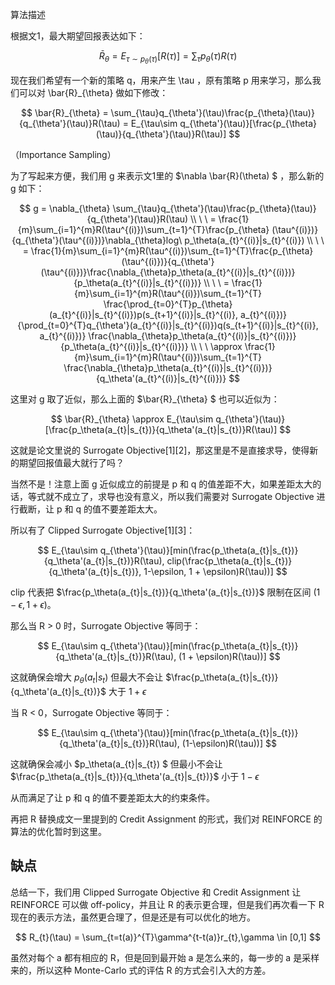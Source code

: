 

<!--
 * @version:
 * @Author:  StevenJokess（蔡舒起） https://github.com/StevenJokess
 * @Date: 2023-05-24 01:47:58
 * @LastEditors:  StevenJokess（蔡舒起） https://github.com/StevenJokess
 * @LastEditTime: 2023-05-24 01:53:58
 * @Description:
 * @Help me: make friends by a867907127@gmail.com and help me get some “foreign” things or service I need in life; 如有帮助，请赞助，失业3年了。![支付宝收款码](https://github.com/StevenJokess/d2rl/blob/master/img/%E6%94%B6.jpg)
 * @TODO::
 * @Reference:
-->
算法描述

根据文1，最大期望回报表达如下：

$$
\bar{R}_{\theta} = E_{\tau\sim p_{\theta}(\tau)}[R(\tau)] = \sum_{\tau}p_{\theta}(\tau)R(\tau)
$$

现在我们希望有一个新的策略 q，用来产生 \tau ，原有策略 p 用来学习，那么我们可以对 \bar{R}_{\theta} 做如下修改：

$$
\bar{R}_{\theta} = \sum_{\tau}q_{\theta'}(\tau)\frac{p_{\theta}(\tau)}{q_{\theta'}(\tau)}R(\tau) = E_{\tau\sim q_{\theta'}(\tau)}[\frac{p_{\theta}(\tau)}{q_{\theta'}(\tau)}R(\tau)]
$$

（Importance Sampling）


为了写起来方便，我们用 g 来表示文1里的 $\nabla \bar{R}(\theta) $ ，那么新的 g 如下：

$$
g = \nabla_{\theta} \sum_{\tau}q_{\theta'}(\tau)\frac{p_{\theta}(\tau)}{q_{\theta'}(\tau)}R(\tau) \\ \ \ = \frac{1}{m}\sum_{i=1}^{m}R(\tau^{(i)})\sum_{t=1}^{T}\frac{p_{\theta} (\tau^{(i)})}{q_{\theta'}(\tau^{(i)})}\nabla_{\theta}log\ p_\theta(a_{t}^{(i)}|s_{t}^{(i)}) \\ \ \ = \frac{1}{m}\sum_{i=1}^{m}R(\tau^{(i)})\sum_{t=1}^{T}\frac{p_{\theta}(\tau^{(i)})}{q_{\theta'}(\tau^{(i)})}\frac{\nabla_{\theta}p_\theta(a_{t}^{(i)}|s_{t}^{(i)})}{p_\theta(a_{t}^{(i)}|s_{t}^{(i)})} \\ \ \ = \frac{1}{m}\sum_{i=1}^{m}R(\tau^{(i)})\sum_{t=1}^{T} \frac{\prod_{t=0}^{T}p_{\theta}(a_{t}^{(i)}|s_{t}^{(i)})p(s_{t+1}^{(i)}|s_{t}^{(i)}, a_{t}^{(i)})} {\prod_{t=0}^{T}q_{\theta'}(a_{t}^{(i)}|s_{t}^{(i)})q(s_{t+1}^{(i)}|s_{t}^{(i)}, a_{t}^{(i)})} \frac{\nabla_{\theta}p_\theta(a_{t}^{(i)}|s_{t}^{(i)})}{p_\theta(a_{t}^{(i)}|s_{t}^{(i)})} \\ \ \ \approx \frac{1}{m}\sum_{i=1}^{m}R(\tau^{(i)})\sum_{t=1}^{T} \frac{\nabla_{\theta}p_\theta(a_{t}^{(i)}|s_{t}^{(i)})}{q_\theta'(a_{t}^{(i)}|s_{t}^{(i)})}
$$

这里对 g 取了近似，那么上面的 $\bar{R}_{\theta} $ 也可以近似为：

$$
\bar{R}_{\theta} \approx E_{\tau\sim q_{\theta'}(\tau)}[\frac{p_\theta(a_{t}|s_{t})}{q_\theta'(a_{t}|s_{t})}R(\tau)]
$$

这就是论文里说的 Surrogate Objective[1][2]，那这里是不是直接求导，使得新的期望回报值最大就行了吗？

当然不是！注意上面 g 近似成立的前提是 p 和 q 的值差距不大，如果差距太大的话，等式就不成立了，求导也没有意义，所以我们需要对 Surrogate Objective 进行截断，让 p 和 q 的值不要差距太大。

所以有了 Clipped Surrogate Objective[1][3]：

$$
E_{\tau\sim q_{\theta'}(\tau)}[min(\frac{p_\theta(a_{t}|s_{t})}{q_\theta'(a_{t}|s_{t})}R(\tau), clip(\frac{p_\theta(a_{t}|s_{t})}{q_\theta'(a_{t}|s_{t})}, 1-\epsilon, 1 + \epsilon)R(\tau))]
$$

clip 代表把 $\frac{p_\theta(a_{t}|s_{t})}{q_\theta'(a_{t}|s_{t})}$ 限制在区间 $(1- \epsilon, 1 + \epsilon)$。

那么当 R > 0 时，Surrogate Objective 等同于：

$$
E_{\tau\sim q_{\theta'}(\tau)}[min(\frac{p_\theta(a_{t}|s_{t})}{q_\theta'(a_{t}|s_{t})}R(\tau), (1 + \epsilon)R(\tau))]
$$

这就确保会增大 $p_\theta(a_{t}|s_{t})$ 但最大不会让 $\frac{p_\theta(a_{t}|s_{t})}{q_\theta'(a_{t}|s_{t})}$ 大于 $1 + \epsilon$

当 R < 0，Surrogate Objective 等同于：

$$
E_{\tau\sim q_{\theta'}(\tau)}[min(\frac{p_\theta(a_{t}|s_{t})}{q_\theta'(a_{t}|s_{t})}R(\tau), (1-\epsilon)R(\tau))]
$$

这就确保会减小 $p_\theta(a_{t}|s_{t}) $ 但最小不会让 $\frac{p_\theta(a_{t}|s_{t})}{q_\theta'(a_{t}|s_{t})}$ 小于 $1 - \epsilon$

从而满足了让 p 和 q 的值不要差距太大的约束条件。

再把 R 替换成文一里提到的 Credit Assignment 的形式，我们对 REINFORCE 的算法的优化暂时到这里。

## 缺点

总结一下，我们用 Clipped Surrogate Objective 和 Credit Assignment 让 REINFORCE 可以做 off-policy，并且让 R 的表示更合理，但是我们再次看一下 R 现在的表示方法，虽然更合理了，但是还是有可以优化的地方。

$$
R_{t}(\tau) = \sum_{t=t(a)}^{T}\gamma^{t-t(a)}r_{t},\gamma \in [0,1]
$$

虽然对每个 a 都有相应的 R，但是回到最开始 a 是怎么来的，每一步的 a 是采样来的，所以这种 Monte-Carlo 式的评估 R 的方式会引入大的方差。

[1]: https://zhuanlan.zhihu.com/p/574810519
